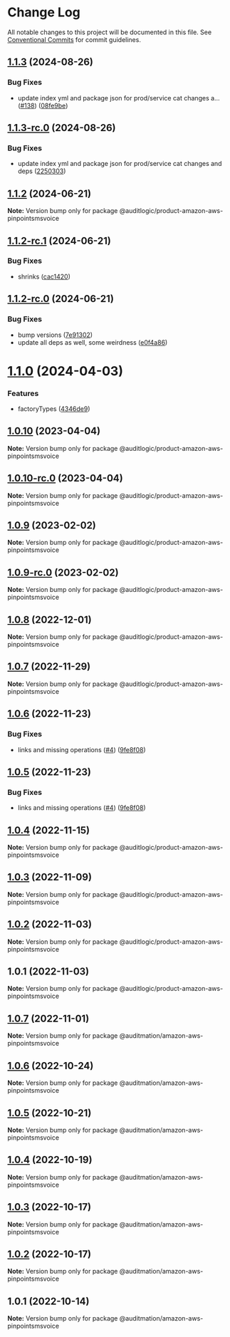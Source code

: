 # Change Log

All notable changes to this project will be documented in this file.
See [Conventional Commits](https://conventionalcommits.org) for commit guidelines.

## [1.1.3](https://github.com/auditlogic/product/compare/@auditlogic/product-amazon-aws-pinpointsmsvoice@1.1.2...@auditlogic/product-amazon-aws-pinpointsmsvoice@1.1.3) (2024-08-26)


### Bug Fixes

* update index yml and package json for prod/service cat changes a… ([#138](https://github.com/auditlogic/product/issues/138)) ([08fe9be](https://github.com/auditlogic/product/commit/08fe9beb1c8457462a19bc69caa02e6212d97e1a))





## [1.1.3-rc.0](https://github.com/auditlogic/product/compare/@auditlogic/product-amazon-aws-pinpointsmsvoice@1.1.2...@auditlogic/product-amazon-aws-pinpointsmsvoice@1.1.3-rc.0) (2024-08-26)


### Bug Fixes

* update index yml and package json for prod/service cat changes and deps ([2250303](https://github.com/auditlogic/product/commit/225030363a363608240135b7ebed386b28f01e4b))





## [1.1.2](https://github.com/auditlogic/product/compare/@auditlogic/product-amazon-aws-pinpointsmsvoice@1.1.2-rc.1...@auditlogic/product-amazon-aws-pinpointsmsvoice@1.1.2) (2024-06-21)

**Note:** Version bump only for package @auditlogic/product-amazon-aws-pinpointsmsvoice





## [1.1.2-rc.1](https://github.com/auditlogic/product/compare/@auditlogic/product-amazon-aws-pinpointsmsvoice@1.1.2-rc.0...@auditlogic/product-amazon-aws-pinpointsmsvoice@1.1.2-rc.1) (2024-06-21)


### Bug Fixes

* shrinks ([cac1420](https://github.com/auditlogic/product/commit/cac14200fefcd8183ab69fe89a47bd3f70f563e9))





## [1.1.2-rc.0](https://github.com/auditlogic/product/compare/@auditlogic/product-amazon-aws-pinpointsmsvoice@1.1.0...@auditlogic/product-amazon-aws-pinpointsmsvoice@1.1.2-rc.0) (2024-06-21)


### Bug Fixes

* bump versions ([7e91302](https://github.com/auditlogic/product/commit/7e913023b8b312150ed7762c32fbbe616be71de5))
* update all deps as well, some weirdness ([e0f4a86](https://github.com/auditlogic/product/commit/e0f4a864714e2d3de6bbf3da014d5312fe53be2f))





# [1.1.0](https://github.com/auditlogic/product/compare/@auditlogic/product-amazon-aws-pinpointsmsvoice@1.0.10...@auditlogic/product-amazon-aws-pinpointsmsvoice@1.1.0) (2024-04-03)


### Features

* factoryTypes ([4346de9](https://github.com/auditlogic/product/commit/4346de92693aee892fccf725338ffc7b80ab182b))





## [1.0.10](https://github.com/auditlogic/product/compare/@auditlogic/product-amazon-aws-pinpointsmsvoice@1.0.9...@auditlogic/product-amazon-aws-pinpointsmsvoice@1.0.10) (2023-04-04)

**Note:** Version bump only for package @auditlogic/product-amazon-aws-pinpointsmsvoice





## [1.0.10-rc.0](https://github.com/auditlogic/product/compare/@auditlogic/product-amazon-aws-pinpointsmsvoice@1.0.9...@auditlogic/product-amazon-aws-pinpointsmsvoice@1.0.10-rc.0) (2023-04-04)

**Note:** Version bump only for package @auditlogic/product-amazon-aws-pinpointsmsvoice





## [1.0.9](https://github.com/auditlogic/product/compare/@auditlogic/product-amazon-aws-pinpointsmsvoice@1.0.8...@auditlogic/product-amazon-aws-pinpointsmsvoice@1.0.9) (2023-02-02)

**Note:** Version bump only for package @auditlogic/product-amazon-aws-pinpointsmsvoice





## [1.0.9-rc.0](https://github.com/auditlogic/product/compare/@auditlogic/product-amazon-aws-pinpointsmsvoice@1.0.8...@auditlogic/product-amazon-aws-pinpointsmsvoice@1.0.9-rc.0) (2023-02-02)

**Note:** Version bump only for package @auditlogic/product-amazon-aws-pinpointsmsvoice





## [1.0.8](https://github.com/auditlogic/product/compare/@auditlogic/product-amazon-aws-pinpointsmsvoice@1.0.7...@auditlogic/product-amazon-aws-pinpointsmsvoice@1.0.8) (2022-12-01)

**Note:** Version bump only for package @auditlogic/product-amazon-aws-pinpointsmsvoice





## [1.0.7](https://github.com/auditlogic/product/compare/@auditlogic/product-amazon-aws-pinpointsmsvoice@1.0.6...@auditlogic/product-amazon-aws-pinpointsmsvoice@1.0.7) (2022-11-29)

**Note:** Version bump only for package @auditlogic/product-amazon-aws-pinpointsmsvoice





## [1.0.6](https://github.com/auditlogic/product/compare/@auditlogic/product-amazon-aws-pinpointsmsvoice@1.0.4...@auditlogic/product-amazon-aws-pinpointsmsvoice@1.0.6) (2022-11-23)


### Bug Fixes

* links and missing operations ([#4](https://github.com/auditlogic/product/issues/4)) ([9fe8f08](https://github.com/auditlogic/product/commit/9fe8f08fe7c57fdb79f991ac35bd6ac2e7dcad38))





## [1.0.5](https://github.com/auditlogic/product/compare/@auditlogic/product-amazon-aws-pinpointsmsvoice@1.0.4...@auditlogic/product-amazon-aws-pinpointsmsvoice@1.0.5) (2022-11-23)


### Bug Fixes

* links and missing operations ([#4](https://github.com/auditlogic/product/issues/4)) ([9fe8f08](https://github.com/auditlogic/product/commit/9fe8f08fe7c57fdb79f991ac35bd6ac2e7dcad38))





## [1.0.4](https://github.com/auditlogic/product/compare/@auditlogic/product-amazon-aws-pinpointsmsvoice@1.0.3...@auditlogic/product-amazon-aws-pinpointsmsvoice@1.0.4) (2022-11-15)

**Note:** Version bump only for package @auditlogic/product-amazon-aws-pinpointsmsvoice





## [1.0.3](https://github.com/auditlogic/product/compare/@auditlogic/product-amazon-aws-pinpointsmsvoice@1.0.2...@auditlogic/product-amazon-aws-pinpointsmsvoice@1.0.3) (2022-11-09)

**Note:** Version bump only for package @auditlogic/product-amazon-aws-pinpointsmsvoice





## [1.0.2](https://github.com/auditlogic/product/compare/@auditlogic/product-amazon-aws-pinpointsmsvoice@1.0.1...@auditlogic/product-amazon-aws-pinpointsmsvoice@1.0.2) (2022-11-03)

**Note:** Version bump only for package @auditlogic/product-amazon-aws-pinpointsmsvoice





## 1.0.1 (2022-11-03)

**Note:** Version bump only for package @auditlogic/product-amazon-aws-pinpointsmsvoice





## [1.0.7](https://github.com/auditmation/store-content/compare/@auditmation/amazon-aws-pinpointsmsvoice@1.0.6...@auditmation/amazon-aws-pinpointsmsvoice@1.0.7) (2022-11-01)

**Note:** Version bump only for package @auditmation/amazon-aws-pinpointsmsvoice





## [1.0.6](https://github.com/auditmation/store-content/compare/@auditmation/amazon-aws-pinpointsmsvoice@1.0.5...@auditmation/amazon-aws-pinpointsmsvoice@1.0.6) (2022-10-24)

**Note:** Version bump only for package @auditmation/amazon-aws-pinpointsmsvoice





## [1.0.5](https://github.com/auditmation/store-content/compare/@auditmation/amazon-aws-pinpointsmsvoice@1.0.4...@auditmation/amazon-aws-pinpointsmsvoice@1.0.5) (2022-10-21)

**Note:** Version bump only for package @auditmation/amazon-aws-pinpointsmsvoice





## [1.0.4](https://github.com/auditmation/store-content/compare/@auditmation/amazon-aws-pinpointsmsvoice@1.0.3...@auditmation/amazon-aws-pinpointsmsvoice@1.0.4) (2022-10-19)

**Note:** Version bump only for package @auditmation/amazon-aws-pinpointsmsvoice





## [1.0.3](https://github.com/auditmation/store-content/compare/@auditmation/amazon-aws-pinpointsmsvoice@1.0.2...@auditmation/amazon-aws-pinpointsmsvoice@1.0.3) (2022-10-17)

**Note:** Version bump only for package @auditmation/amazon-aws-pinpointsmsvoice





## [1.0.2](https://github.com/auditmation/store-content/compare/@auditmation/amazon-aws-pinpointsmsvoice@1.0.1...@auditmation/amazon-aws-pinpointsmsvoice@1.0.2) (2022-10-17)

**Note:** Version bump only for package @auditmation/amazon-aws-pinpointsmsvoice





## 1.0.1 (2022-10-14)

**Note:** Version bump only for package @auditmation/amazon-aws-pinpointsmsvoice
